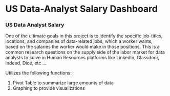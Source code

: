 # US Data-Analyst Salary Dashboard

### US Data Analyst Salary
One of the ultimate goals in this project is to identify the specific job-titles, locations, and 
companies of data-related jobs, which a worker wants, based on the salaries the worker would 
make in those positions. This is a common research questions on the supply side of the labor 
market for data analysts to solve in Human Resources platforms like LinkedIn, Glassdoor, 
Indeed, Dice, etc …

Utilizes the following functions:

1. Pivot Table to summarize large amounts of data
2. Graphing to provide visualizations
